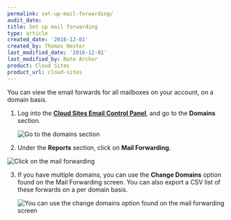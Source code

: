 ```yaml
---
permalink: set-up-mail-forwarding/
audit_date:
title: Set up mail forwarding
type: article
created_date: '2016-12-01'
created_by: Thomas Hester
last_modified_date: '2016-12-01'
last_modified_by: Nate Archer
product: Cloud Sites
product_url: cloud-sites
---
```



You can view the email forwards for all mailboxes on your account, on a
domain basis.

1. Log into the [**Cloud Sites Email Control Panel**](https://cloudsites.mycpsrvr.com), and go to the **Domains** section.

   <img src="{% asset_path cloud-sites/set-up-mail-forwarding/mailforwarding1.png %}" alt="Go to the domains section" />

2.  Under the **Reports** section, click on **Mail Forwarding**.

   <img src="{% asset_path cloud-sites/set-up-mail-forwarding/mailforwarding2.png %}" alt="Click on the mail forwarding" />

3.  If you have multiple domains, you can use the **Change Domains** option found on the Mail Forwarding screen. You can also export a CSV list of these forwards on a per domain basis.

    <img src="{% asset_path cloud-sites/set-up-mail-forwarding/mailforwarding3.png %}" alt="You can use the change domains option found on the mail forwarding screen" />
